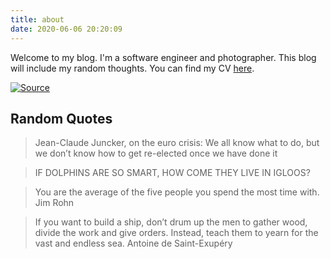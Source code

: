 ```yaml
---
title: about
date: 2020-06-06 20:20:09
---
```


Welcome to my blog. I'm a software engineer and photographer. This blog will include my random thoughts. You can find my CV [here](../assets/cv.pdf).

[![Source](https://live.staticflickr.com/5589/15118669759_fe921a23b0_k.jpg)](https://www.flickr.com/photos/ronaharoni/15118669759/in/album-72157647840255822/)

## Random Quotes
> Jean-Claude Juncker, on the euro crisis:
> We all know what to do, but we don’t know how to get re-elected once we have done it

> IF DOLPHINS ARE SO SMART, HOW COME THEY LIVE IN IGLOOS?

> You are the average of the five people you spend the most time with.
Jim Rohn

> If you want to build a ship, don’t drum up the men to gather wood, divide the work and give orders. Instead, teach them to yearn for the vast and endless sea.
Antoine de Saint-Exupéry